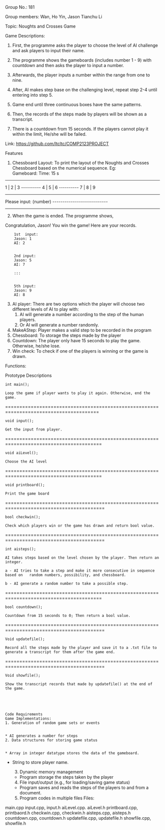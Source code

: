 Group No.: 181

Group members: 	Wan, Ho Yin, Jason 
Tianchu Li

Topic: Noughts and Crosses Game


Game Descriptions:

1. First, the programme asks the player to choose the level of AI challenge and ask players to input their name.

2. The programme shows the gameboards (includes number 1 - 9) with countdown and then asks the player to input a number.

3. Afterwards, the player inputs a number within the range from one to nine. 

4. After, AI makes step base on the challenging level, repeat step 2-4 until entering into step 5.

5. Game end until three continuous boxes have the same patterns. 

6. Then, the records of the steps made by players will be shown as a transcript. 

7. There is a countdown from 15 seconds. If the players cannot play it within the limit, He/she will be failed. 


Link: https://github.com/ltcltc/COMP2123PROJECT


Features


1. Chessboard Layout: To print the layout of the Noughts and Crosses Chessboard based on the numerical sequence.
Eg:        
Gameboard:                        Time: 15 s
---------------------------


1 | 2 | 3
        ----------
        4 | 5 | 6
        ----------
        7 | 8 | 9


---------------------------        
Please input: (number)
        ----------------------------
________________




2. When the game is ended. The programme shows,


Congratulation, Jason!  You win the game!
Here are your records.


        1st  input:
        Jason: 1
        AI: 2


        2nd input:
        Jason: 5
        AI: 7
        
        :::


        5th input:
        Jason: 9
        AI: 8






3. AI player: There are two options which the player will choose two different levels of AI to play with:
   1. AI will generate a number according to the step of the human players.
   2. Or AI will generate a number randomly. 
4. MakeAStep: Player makes a valid step to be recorded in the program
5. Chessboard: To storage the steps made by the player
6. Countdown: The player only have 15 seconds to play the game. Otherwise, he/she lose. 
7. Win check: To check if one of the players is winning or the game is drawn.




Functions:


Prototype 
	Descriptions
	
	int main();
	
	Loop the game if player wants to play it again. Otherwise, end the game.

=======================================================================================
	
	void input();
	
	Get the input from player. 
========================================================================================
	
	void aiLevel();
	
	Choose the AI level
========================================================================================
	
	void printboard(); 
	
	Print the game board
=========================================================================================
	
	bool checkwin();
	
	Check which players win or the game has drawn and return bool value.
=========================================================================================
	
	int aisteps();
	
	AI takes steps based on the level chosen by the player. Then return an integer.
	
	a - AI tries to take a step and make it more consecutive in sequence based on 	random numbers, possibility, and chessboard.

	b - AI generate a random number to take a possible step.
========================================================================================

	bool countdown();
	
	Countdown from 15 seconds to 0; Then return a bool value. 
=========================================================================================
	
	Void updatefile();
	
	Record all the steps made by the player and save it to a .txt file to generate a transcript for them after the game end. 
=========================================================================================
	
	Void showfile();
	
	Show the transcript records that made by updatefile() at the end of the game.
	
	

	

	Code Requirements
	Game Implementations:
	1. Generation of random game sets or events


	* AI generates a number for steps
	2. Data structures for storing game status


	* Array in integer datatype stores the data of the gameboard. 
* String to store player name.


	3. Dynamic memory management


	* Program storage the steps taken by the player
	4. File input/output (e.g., for loading/saving game status)
	* Program saves and reads the steps of the players to and from a document.
	5. Program codes in multiple files
	Files:


main.cpp
input.cpp, input.h
aiLevel.cpp. aiLevel.h
printboard.cpp, printbaord.h
checkwin.cpp, checkwin.h
aisteps.cpp, aisteps.h
countdown.cpp, countdown.h
updatefile.cpp, updatefile.h
showfile.cpp, showfile.h
	
